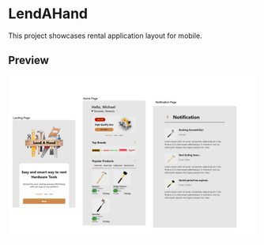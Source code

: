 # LendAHand 

This project showcases rental application layout for mobile.

## Preview

<div align="center">

<img src="https://github.com/MykelAllan/LendAHand/blob/main/assets/prev/prev.png" alt="Preview" width="600">


</div>

